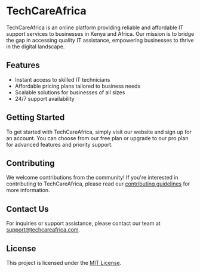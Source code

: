 # TechCareAfrica

TechCareAfrica is an online platform providing reliable and affordable IT support services to businesses in Kenya and Africa. Our mission is to bridge the gap in accessing quality IT assistance, empowering businesses to thrive in the digital landscape.

## Features

- Instant access to skilled IT technicians
- Affordable pricing plans tailored to business needs
- Scalable solutions for businesses of all sizes
- 24/7 support availability

## Getting Started

To get started with TechCareAfrica, simply visit our website and sign up for an account. You can choose from our free plan or upgrade to our pro plan for advanced features and priority support.

## Contributing

We welcome contributions from the community! If you're interested in contributing to TechCareAfrica, please read our [contributing guidelines](CONTRIBUTING.md) for more information.

## Contact Us

For inquiries or support assistance, please contact our team at support@techcareafrica.com.

## License

This project is licensed under the [MIT License](LICENSE).
